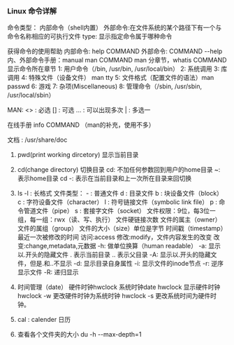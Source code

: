 ### Linux 命令详解

命令类型：
    内部命令（shell内置）
    外部命令:在文件系统的某个路径下有一个与命令名称相应的可执行文件
type: 显示指定命令属于哪种命令

获得命令的使用帮助
内部命令:
    help COMMAND
外部命令:
    COMMAND --help
内、外部命令手册：manual
    man COMMAND
man 分章节，whatis COMMAND 显示命令所在章节
1: 用户命令（/bin, /usr/bin, /usr/local/bin）
2: 系统调用
3: 库调用
4: 特殊文件（设备文件） man tty
5: 文件格式（配置文件的语法）man passwd
6: 游戏
7: 杂项(Miscellaneous)
8: 管理命令（/sbin, /usr/sbin, /usr/local/sbin）

MAN:
    <> : 必选
    [] : 可选
    ... : 可以出现多次
    | : 多选一

在线手册
info COMMAND （man的补充，使用不多）

文档 : /usr/share/doc


1. pwd(print working dircetory) 显示当前目录

2. cd(change directory) 切换目录
    cd: 不加任何参数回到用户的home目录
    ~:  表示home目录
    cd -:  表示在当前目录和上一次所在目录来回切换

3. ls
    -l : 长格式
        文件类型：
            - : 普通文件
            d : 目录文件
            b : 块设备文件（block）
            c : 字符设备文件（character）
            l : 符号链接文件（symbolic link file）
            p : 命令管道文件（pipe）
            s : 套接字文件（socket）
        文件权限：9位，每3位一组，每一组：rwx（读、写、执行）
        文件硬链接次数
        文件的属主（owner）
        文件的属组（group）
        文件的大小（size）单位是字节
        时间戳（timestamp）最近一次被修改的时间
            访问:access
            修改:modify，文件内容发生的改变
            改变:change,metadata,元数据
    -h: 做单位换算（human readable）
    -a: 显示以.开头的隐藏文件
        . 表示当前目录
        .. 表示父目录
    -A: 显示以.开头的隐藏文件，但是.和..不显示
    -d: 显示目录自身属性
    -i: 显示文件的inode节点
    -r: 逆序显示文件
    -R: 递归显示

4. 时间管理（date）
    硬件时钟hwclock
    系统时钟date
    hwclock 显示硬件时钟
    hwclock -w 更改硬件时钟为系统时钟
    hwclock -s 更改系统时间为硬件时钟。

5. cal : calender 日历

6. 查看各个文件夹的大小
du -h --max-depth=1


